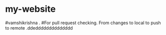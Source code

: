 # my-website

#vamshikrishna .
#For pull request checking.
From changes to local to push to remote .ddedddddddddddddd
